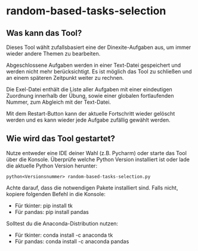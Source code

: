 # random-based-tasks-selection
## Was kann das Tool?
Dieses Tool wählt zufallsbasiert eine der Dinexite-Aufgaben aus, um immer wieder andere
Themen zu bearbeiten.

Abgeschlossene Aufgaben werden in einer Text-Datei gespeichert und werden 
nicht mehr berücksichtigt. Es ist möglich das Tool zu schließen
und an einem späteren Zeitpunkt weiter zu rechnen. 

Die Exel-Datei enthält die Liste aller Aufgaben mit einer eindeutigen Zuordnung innerhalb der Übung, 
sowie einer globalen fortlaufenden Nummer, zum Abgleich mit der Text-Datei.

Mit dem Restart-Button kann der aktuelle Fortschritt wieder gelöscht werden und es kann wieder
jede Aufgabe zufällig gewählt werden.

## Wie wird das Tool gestartet?

Nutze entweder eine IDE deiner Wahl (z.B. Pycharm) oder starte das Tool über die Konsole.
Überprüfe welche Python Version installiert ist oder lade die aktuelle Python Version herunter:

`python<Versionsnummer> random-based-tasks-selection.py`

Achte darauf, dass die notwendigen Pakete installiert sind. Falls nicht, kopiere folgenden Befehl
in die Konsole:
* Für tkinter: pip install tk
* Für pandas: pip install pandas

Solltest du die Anaconda-Distribution nutzen:
* Für tkinter: conda install -c anaconda tk
* Für pandas: conda install -c anaconda pandas



